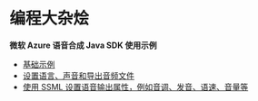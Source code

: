 # 编程大杂烩

**微软 Azure 语音合成 Java SDK 使用示例**

- [基础示例](https://github.com/leaderman/hodgepodge/blob/main/azure/src/main/java/io/github/leaderman/azure/speech/SpeechSynthesisSample.java)
- [设置语言、声音和导出音频文件](https://github.com/leaderman/hodgepodge/blob/main/azure/src/main/java/io/github/leaderman/azure/speech/SpeechSynthesisSample2.java)
- [使用 SSML 设置语音输出属性，例如音调、发音、语速、音量等](https://github.com/leaderman/hodgepodge/blob/main/azure/src/main/java/io/github/leaderman/azure/speech/SpeechSynthesisSample3.java)

